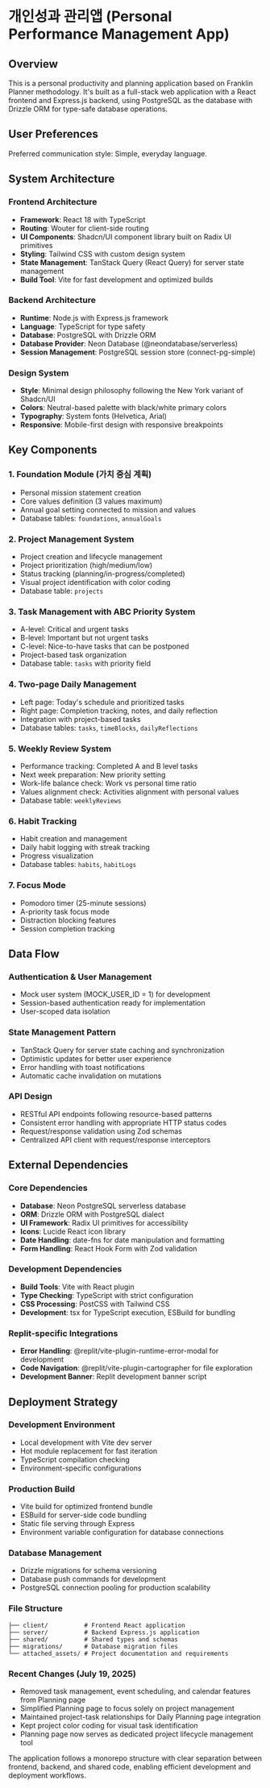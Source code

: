 # 개인성과 관리앱 (Personal Performance Management App)

## Overview

This is a personal productivity and planning application based on Franklin Planner methodology. It's built as a full-stack web application with a React frontend and Express.js backend, using PostgreSQL as the database with Drizzle ORM for type-safe database operations.

## User Preferences

Preferred communication style: Simple, everyday language.

## System Architecture

### Frontend Architecture
- **Framework**: React 18 with TypeScript
- **Routing**: Wouter for client-side routing
- **UI Components**: Shadcn/UI component library built on Radix UI primitives
- **Styling**: Tailwind CSS with custom design system
- **State Management**: TanStack Query (React Query) for server state management
- **Build Tool**: Vite for fast development and optimized builds

### Backend Architecture
- **Runtime**: Node.js with Express.js framework
- **Language**: TypeScript for type safety
- **Database**: PostgreSQL with Drizzle ORM
- **Database Provider**: Neon Database (@neondatabase/serverless)
- **Session Management**: PostgreSQL session store (connect-pg-simple)

### Design System
- **Style**: Minimal design philosophy following the New York variant of Shadcn/UI
- **Colors**: Neutral-based palette with black/white primary colors
- **Typography**: System fonts (Helvetica, Arial)
- **Responsive**: Mobile-first design with responsive breakpoints

## Key Components

### 1. Foundation Module (가치 중심 계획)
- Personal mission statement creation
- Core values definition (3 values maximum)
- Annual goal setting connected to mission and values
- Database tables: `foundations`, `annualGoals`

### 2. Project Management System
- Project creation and lifecycle management
- Project prioritization (high/medium/low)
- Status tracking (planning/in-progress/completed)
- Visual project identification with color coding
- Database table: `projects`

### 3. Task Management with ABC Priority System
- A-level: Critical and urgent tasks
- B-level: Important but not urgent tasks
- C-level: Nice-to-have tasks that can be postponed
- Project-based task organization
- Database table: `tasks` with priority field

### 4. Two-page Daily Management
- Left page: Today's schedule and prioritized tasks
- Right page: Completion tracking, notes, and daily reflection
- Integration with project-based tasks
- Database tables: `tasks`, `timeBlocks`, `dailyReflections`

### 5. Weekly Review System
- Performance tracking: Completed A and B level tasks
- Next week preparation: New priority setting
- Work-life balance check: Work vs personal time ratio
- Values alignment check: Activities alignment with personal values
- Database table: `weeklyReviews`

### 6. Habit Tracking
- Habit creation and management
- Daily habit logging with streak tracking
- Progress visualization
- Database tables: `habits`, `habitLogs`

### 7. Focus Mode
- Pomodoro timer (25-minute sessions)
- A-priority task focus mode
- Distraction blocking features
- Session completion tracking

## Data Flow

### Authentication & User Management
- Mock user system (MOCK_USER_ID = 1) for development
- Session-based authentication ready for implementation
- User-scoped data isolation

### State Management Pattern
- TanStack Query for server state caching and synchronization
- Optimistic updates for better user experience
- Error handling with toast notifications
- Automatic cache invalidation on mutations

### API Design
- RESTful API endpoints following resource-based patterns
- Consistent error handling with appropriate HTTP status codes
- Request/response validation using Zod schemas
- Centralized API client with request/response interceptors

## External Dependencies

### Core Dependencies
- **Database**: Neon PostgreSQL serverless database
- **ORM**: Drizzle ORM with PostgreSQL dialect
- **UI Framework**: Radix UI primitives for accessibility
- **Icons**: Lucide React icon library
- **Date Handling**: date-fns for date manipulation and formatting
- **Form Handling**: React Hook Form with Zod validation

### Development Dependencies
- **Build Tools**: Vite with React plugin
- **Type Checking**: TypeScript with strict configuration
- **CSS Processing**: PostCSS with Tailwind CSS
- **Development**: tsx for TypeScript execution, ESBuild for bundling

### Replit-specific Integrations
- **Error Handling**: @replit/vite-plugin-runtime-error-modal for development
- **Code Navigation**: @replit/vite-plugin-cartographer for file exploration
- **Development Banner**: Replit development banner script

## Deployment Strategy

### Development Environment
- Local development with Vite dev server
- Hot module replacement for fast iteration
- TypeScript compilation checking
- Environment-specific configurations

### Production Build
- Vite build for optimized frontend bundle
- ESBuild for server-side code bundling
- Static file serving through Express
- Environment variable configuration for database connections

### Database Management
- Drizzle migrations for schema versioning
- Database push commands for development
- PostgreSQL connection pooling for production scalability

### File Structure
```
├── client/          # Frontend React application
├── server/          # Backend Express.js application
├── shared/          # Shared types and schemas
├── migrations/      # Database migration files
└── attached_assets/ # Project documentation and requirements
```

### Recent Changes (July 19, 2025)
- Removed task management, event scheduling, and calendar features from Planning page
- Simplified Planning page to focus solely on project management
- Maintained project-task relationships for Daily Planning page integration
- Kept project color coding for visual task identification
- Planning page now serves as dedicated project lifecycle management tool

The application follows a monorepo structure with clear separation between frontend, backend, and shared code, enabling efficient development and deployment workflows.